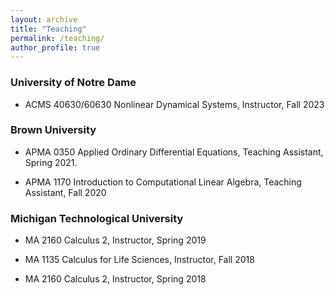 ```yaml
---
layout: archive
title: "Teaching"
permalink: /teaching/
author_profile: true
---
```


### University of Notre Dame
* ACMS 40630/60630 Nonlinear Dynamical Systems, Instructor, Fall 2023

### Brown University
* APMA 0350 Applied Ordinary Differential Equations, Teaching Assistant, Spring 2021.

* APMA 1170 Introduction to Computational Linear Algebra, Teaching Assistant, Fall 2020

### Michigan Technological University

* MA 2160 Calculus 2, Instructor, Spring 2019

* MA 1135 Calculus for Life Sciences, Instructor, Fall 2018

* MA 2160 Calculus 2, Instructor, Spring 2018